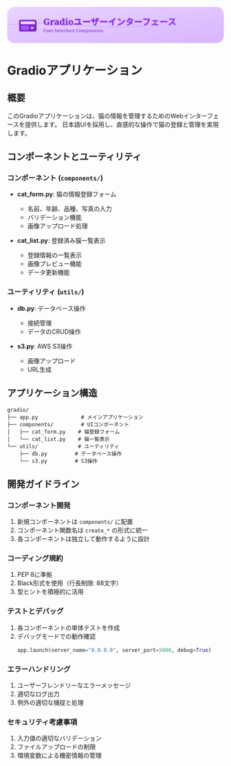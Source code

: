 <div align="center">

![](../assets/header_gradio2.svg)

</div>

# Gradioアプリケーション

## 概要
このGradioアプリケーションは、猫の情報を管理するためのWebインターフェースを提供します。
日本語UIを採用し、直感的な操作で猫の登録と管理を実現します。

## コンポーネントとユーティリティ

### コンポーネント (`components/`)
- **cat_form.py**: 猫の情報登録フォーム
  - 名前、年齢、品種、写真の入力
  - バリデーション機能
  - 画像アップロード処理
  
- **cat_list.py**: 登録済み猫一覧表示
  - 登録情報の一覧表示
  - 画像プレビュー機能
  - データ更新機能

### ユーティリティ (`utils/`)
- **db.py**: データベース操作
  - 接続管理
  - データのCRUD操作
  
- **s3.py**: AWS S3操作
  - 画像アップロード
  - URL生成

## アプリケーション構造
```
gradio/
├── app.py              # メインアプリケーション
├── components/         # UIコンポーネント
│   ├── cat_form.py    # 猫登録フォーム
│   └── cat_list.py    # 猫一覧表示
└── utils/             # ユーティリティ
    ├── db.py         # データベース操作
    └── s3.py         # S3操作
```

## 開発ガイドライン

### コンポーネント開発
1. 新規コンポーネントは `components/` に配置
2. コンポーネント関数名は `create_*` の形式に統一
3. 各コンポーネントは独立して動作するように設計

### コーディング規約
1. PEP 8に準拠
2. Black形式を使用（行長制限: 88文字）
3. 型ヒントを積極的に活用

### テストとデバッグ
1. 各コンポーネントの単体テストを作成
2. デバッグモードでの動作確認
   ```python
   app.launch(server_name="0.0.0.0", server_port=5000, debug=True)
   ```

### エラーハンドリング
1. ユーザーフレンドリーなエラーメッセージ
2. 適切なログ出力
3. 例外の適切な捕捉と処理

### セキュリティ考慮事項
1. 入力値の適切なバリデーション
2. ファイルアップロードの制限
3. 環境変数による機密情報の管理
